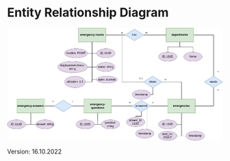 # Entity Relationship Diagram

[![ERD](./erd.jpg)][url]

Version: 16.10.2022

[url]: https://viewer.diagrams.net/?tags=%7B%7D&highlight=0000ff&edit=_blank&layers=1&nav=1#R7V1dd5s2GP41vrSPhISAyzRpu25t13OydutVDzGyzQbIBZzE%2FfUTQbIBkQQnNhK2c1MQQpjn0fvq%2FRIdocv4%2Fn3qLxefWECjkQWC%2BxG6GlmWBT3E%2Fyla1mULcUDZME%2FDoGyC24br8BcVjbLbKgxoVuuYMxbl4bLeOGVJQqd5rc1PU3ZX7zZjUf2pS39OlYbrqR%2BprX%2BHQb4oW13L2bb%2FRsP5Qj4ZEq%2B8Evuys3iTbOEH7K7ShN6O0GXKWF4exfeXNCrAk7iU97175Ormh6U0ybvccPntmv7ufwuDT%2FHtX%2FDXx4uf9h9jwU6Wr%2BUL04C%2Fvzhlab5gc5b40dtt65uUrZKAFqMCfrbt85GxJW%2BEvPFfmudrQaa%2FyhlvWuRxJK7SJLgoqOGnCUto2fIujCIxJH%2BhdP1P9eR7cTKx5enVffXi1VqcqYgIkDK2Sqf0CRjkzPLTOc2f6GeV%2FQqMKg8QeL%2BnLKb89%2FAOKY38PLytzyFfTMX5pt%2BWLX4gCNuBPFsPeYIcuBs5z5F%2BePKwUeQ5Z%2FJ2IY8YRR6EWtnbUS%2FqZ0%2Bu5qbQZ53p24U%2Bzyz2hC649aOVeFTSyudH%2F4ZbozUO%2FCicJ%2Fx4yrGiKW%2B4pWkecnPvQlyIwyAo6aZZ%2BMu%2FeRivQHnJwiR%2FeBX7zci%2BasX9yclWPInetxmt4ik1u7CGq7gLTCzoCi6EOS3G7gy8GPtL8TLbgaFbG3Ts1gdgs1nG50eTt80PfDmVljskQZyxJBeDekbIpfRCDBFMBLSyuaNNYx6bhqlZRcuOLBLxF3hzww%2FmxQGNKX%2BnZLoeczc2zuR1%2FrhNF2VG1Pm%2BW4Q5vV76DwDepf6yzu2M43%2FJIpY%2B3IsCm7oB5u1ZnrL%2FaOWKa90gQp6iSVG%2Fj6pZKD12oQ6RtF7utgGATZ9Fxfkn4EBUWAoViR%2Fzo4sHaNMwmauCF0XhMqM7Q0whB9lpg9gjDvL3BLEF6hBjokLstiCMD4UwVhCO2JQLGUtKlL%2F8%2BeHzXwMDmTQwBi3TGPQJsmq3BWG2jPx1YQBdBAE3ubIBT2rUwNu2VbxRC972wfDW4qX2tq66HddVYpbzSbTEXM1jxaxYKtEbj6uYq99r1qpm27Uzm2bF59znbdeAcjzymBZO%2FXHYrTZAhtmt0Mj00sulwesoDa5RwgAdRRriVl4MiZehRyb%2BzvGyMZgQIhX7K0Nk0kOQITLYkJnDxcg8hb0Ff6iinhYsvlllu6smn7qzaZtqIlOX3sz2ZBpbeCIX%2FI12Us3jNpfvYNaxZLBlkVjJVeDDVWVt2LSWPsrXrx%2BuVDEy2kNR3O4Wl7BXt9tSVRNbUuFz3zAWUb8ltD8ojG1LxdhrwRgdDGNVgazyMOLKehvegG21BEbDTF6G8sG0CSZ6TB3DY9%2BoqwOBzAp%2BY72JqcHTiZFRdEKgyRMxPNHYmU8IzArXoA4evsxOhfRoPHxYX%2FVIy6rXr4ePVOPi2I1o7NRJcFrCLL0a0Y6lQ7ftqKP6r%2BnFXfPuDty3amsPISDkTTyIIXQIn0O2B%2BuyDPhVz3UtZFselkVDcvTyJcSA%2B48xOIMqJe5teew%2BhfZeW%2FxwK38tf13pIGJqj84wC9h11QQaWwKe649AY3aVv2C%2F8Sy9VUKmmmKd5xq2j2OumTg3JQndip5%2BrmhWxFCOxbyEGE9sx9v%2B1ctCCeQrFNZscErHssJQxkUm%2FxGx6XBLdRSbUns9lK3ALGf7gCt0ihJqaVmZYr1LpitIfy6K%2B4aFrO3WJzDumN05HKzWo5q86phWnNAWF3VYHDSViH4OzkHUp2plno%2BJ772O4EWWntOMOtk9WGKkZZMPpcHQEt%2BkIZNteapes95EDdipxSD85fLRwepACpHNSkGDCv5C1qpkyaa6fO6BHAfWXQzbUclpK9i1DhbJU20BNf19ouRgTzc5x12363SNP%2Bx%2FVXoVLZ6Wwl3zaPHM%2BrwBBMe9%2BaAzL5stNpqtONzY1ebgp%2BNvz%2FQ%2FjNUnUa0sgH6S3dGUz4lhGX7ItpuhBmJprnh01F1ux%2B4Tw4bvoj3cIx92zn7UYbE6qlPXrMIiV%2B%2BHYEwNcXSn0yyrxbPO0vkaOmVNgyF0yt%2FdLZ1XWhrHkswbQ%2BxMZLTHpAyeq2bwSuQHnFgaE3uC6tlS%2FZbG6Vl7Y%2BgZZu55xx008rp6wdishcFT%2FUxVxRvtX8JiQx2o%2FNWjpcTCbZq%2BV3fTUxVQqeh%2FFLcNtPoXNb7y4ejeQueplRonmzMYN4VAc8rAU5OYqr94Itw0CkQeMUX7pUfdRHKyudCmXmsLVvZLjpqoPlm9hk0jZ5PUqLCThzHNcj9eDm1Fb9Ze2ppX9M1euyMA1246ZLoLWyHQstWlv4%2BNArGoDi2PD8F5B%2F3rCD3MNrZd88yokXGzRSn5Y3nmZn%2FUR555kxY8T7aXTjaw9w82vKysATdq%2BLxnyhpe2Z%2BAPqYnUEMn0wXL1F0BZgepMFA%2B%2B6S9ABYC9ZtDYDI5Wb8cOfhZgnC%2FvsXZLd9KkNsiQdqdP9U1H6p%2F0lKmZTutkak9eSn8dPtfvpXrxfY%2FzkNv%2Fwc%3D
